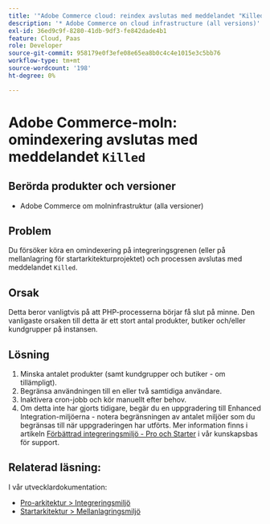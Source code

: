 ```yaml
---
title: '"Adobe Commerce cloud: reindex avslutas med meddelandet "Killed"'
description: '* Adobe Commerce on cloud infrastructure (all versions)'
exl-id: 36ed9c9f-8280-41db-9df3-fe842dade4b1
feature: Cloud, Paas
role: Developer
source-git-commit: 958179e0f3efe08e65ea8b0c4c4e1015e3c5bb76
workflow-type: tm+mt
source-wordcount: '198'
ht-degree: 0%

---
```


# Adobe Commerce-moln: omindexering avslutas med meddelandet `Killed`

## Berörda produkter och versioner

* Adobe Commerce om molninfrastruktur (alla versioner)

## Problem

Du försöker köra en omindexering på integreringsgrenen (eller på mellanlagring för startarkitekturprojektet) och processen avslutas med meddelandet `Killed`.

## Orsak

Detta beror vanligtvis på att PHP-processerna börjar få slut på minne.
Den vanligaste orsaken till detta är ett stort antal produkter, butiker och/eller kundgrupper på instansen.

## Lösning

1. Minska antalet produkter (samt kundgrupper och butiker - om tillämpligt).
1. Begränsa användningen till en eller två samtidiga användare.
1. Inaktivera cron-jobb och kör manuellt efter behov.
1. Om detta inte har gjorts tidigare, begär du en uppgradering till Enhanced Integration-miljöerna - notera begränsningen av antalet miljöer som du begränsas till när uppgraderingen har utförts. Mer information finns i artikeln [Förbättrad integreringsmiljö - Pro och Starter](/help/announcements/adobe-commerce-announcements/integration-environment-enhancement-request-pro-and-starter.md) i vår kunskapsbas för support.

## Relaterad läsning:

I vår utvecklardokumentation:

* [Pro-arkitektur > Integreringsmiljö](https://devdocs.magento.com/cloud/architecture/pro-architecture.html#cloud-arch-int)
* [Startarkitektur > Mellanlagringsmiljö](https://devdocs.magento.com/cloud/architecture/starter-architecture.html#cloud-arch-stage)
